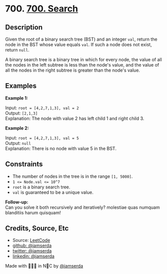 # 700. [700. Search ](https://leetcode.com/problems/search-in-a-binary-search-tree/)
## Description

Given the root of a binary search tree (BST) and an integer `val`, return the node in the BST whose value equals `val`. If such a node does not exist, return `null`.

A binary search tree is a binary tree in which for every node, the value of all the nodes in the left subtree is less than the node's value, and the value of all the nodes in the right subtree is greater than the node's value.

## Examples

**Example 1:**

Input: `root = [4,2,7,1,3], val = 2`  
Output: `[2,1,3]`  
Explanation: The node with value 2 has left child 1 and right child 3.

**Example 2:**

Input: `root = [4,2,7,1,3], val = 5`  
Output: `null`  
Explanation: There is no node with value 5 in the BST.

## Constraints

- The number of nodes in the tree is in the range `[1, 5000]`.
- `1 <= Node.val <= 10^7`
- `root` is a binary search tree.
- `val` is guaranteed to be a unique value.

**Follow-up:**  
Can you solve it both recursively and iteratively?
molestiae quas numquam blanditiis harum quisquam!

## Credits, Source, Etc

- Source: [LeetCode](https://leetcode.com/problems/merge-sorted-array/description/)
- [github:  @iamserda](https://github.com/iamserda)
- [twitter: @iamserda](https://twitter.com/iamserda)
- [linkedin:    @iamserda](https://linkedin.com/in/iamserda)

Made with 🤍🫶🏿 in N🗽C by [@iamserda](https://www.twitter.com/iamserda)
